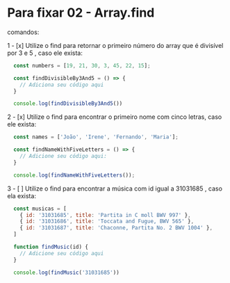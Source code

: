 # Para fixar 02 - Array.find

comandos: 

  1 - [x] Utilize o find para retornar o primeiro número do array que é divisível por 3 e 5 , caso ele exista:

  ```js
    const numbers = [19, 21, 30, 3, 45, 22, 15];

    const findDivisibleBy3And5 = () => {
      // Adiciona seu código aqui
    }

    console.log(findDivisibleBy3And5())
  ```

  2 - [x] Utilize o find para encontrar o primeiro nome com cinco letras, caso ele exista:

  ```js
    const names = ['João', 'Irene', 'Fernando', 'Maria'];

    const findNameWithFiveLetters = () => {
      // Adicione seu código aqui:
    }

    console.log(findNameWithFiveLetters());
  ```

  3 - [ ]  Utilize o find para encontrar a música com id igual a 31031685 , caso ela exista:
  
  ```js
    const musicas = [
      { id: '31031685', title: 'Partita in C moll BWV 997' },
      { id: '31031686', title: 'Toccata and Fugue, BWV 565' },
      { id: '31031687', title: 'Chaconne, Partita No. 2 BWV 1004' },
    ]

    function findMusic(id) {
      // Adicione seu código aqui
    }

    console.log(findMusic('31031685'))
  ```